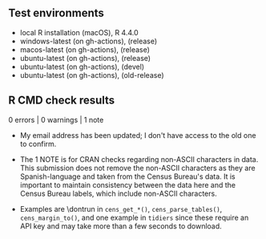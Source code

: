 ## Test environments
* local R installation (macOS), R 4.4.0
* windows-latest (on gh-actions), (release)
* macos-latest (on gh-actions), (release)
* ubuntu-latest (on gh-actions), (release)
* ubuntu-latest (on gh-actions), (devel)
* ubuntu-latest (on gh-actions), (old-release)

## R CMD check results

0 errors | 0 warnings | 1 note

* My email address has been updated; I don't have access to the old one to confirm.

* The 1 NOTE is for CRAN checks regarding non-ASCII characters in data.
This submission does not remove the non-ASCII characters as they are Spanish-language
and taken from the Census Bureau's data. It is important to maintain consistency
between the data here and the Census Bureau labels, which include non-ASCII characters.

* Examples are \dontrun in `cens_get_*()`, `cens_parse_tables()`,
`cens_margin_to()`, and one example in `tidiers` since these require an API key
and may take more than a few seconds to download.
